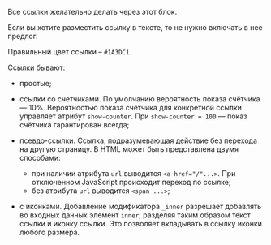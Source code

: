 Все ссылки желательно делать через этот блок.

Если вы хотите разместить ссылку в тексте, то не нужно включать в нее предлог.

Правильный цвет ссылки – `#1A3DC1`.

Ссылки бывают:

* простые;

* ссылки со счетчиками. По умолчанию вероятность показа счётчика — 10%. Вероятностью показа счётчика для конкретной ссылки управляет атрибут `show-counter`.
   При `show-counter = 100` — показ счётчика гарантирован всегда;

* псевдо-ссылки. Ссылка, подразумевающая действие без перехода на другую страницу. В HTML может быть представлена двумя способами:

  * при наличии атрибута `url` выводится `<a href="/"...>`. При отключенном JavaScript происходит переход по ссылке;
  * без атрибута `url` выводится `<span ...>`;

* с иконками. Добавление модификатора `_inner` разрешает добавлять во входных данных элемент `inner`, разделяя таким образом текст ссылки и иконку ссылки.
Это позволяет вкладывать в ссылку иконки любого размера.